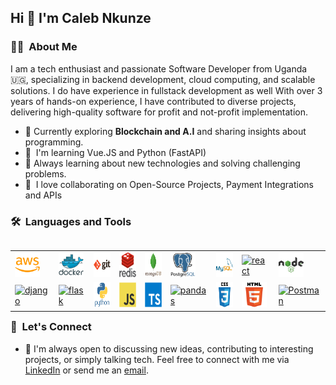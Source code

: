 Hi 👋 I'm Caleb Nkunze
---

### 👨‍💻 &nbsp;About Me

I am a tech enthusiast and passionate Software Developer from Uganda 🇺🇬, specializing in backend development, cloud computing, and scalable solutions. I do have experience in fullstack development as well With over 3 years of hands-on experience, I have contributed to diverse projects, delivering high-quality software for profit and not-profit implementation.

* 🌱 Currently exploring **Blockchain and A.I** and sharing insights about programming.
* 🧠  I'm learning Vue.JS and Python (FastAPI)
* 🚀 Always learning about new technologies and solving challenging problems.
* 🤝  I love collaborating on Open-Source Projects, Payment Integrations and APIs

### 🛠 &nbsp;Languages and Tools
  <table align="left">
    <tr>
      <td>
        <a href="https://aws.amazon.com" target="_blank" rel="noreferrer">
          <img src="https://github.com/devicons/devicon/blob/master/icons/amazonwebservices/amazonwebservices-plain-wordmark.svg" title="AWS" alt="AWS" width="40" height="40"/>
        </a>
      </td>
      <td>
        <a href="https://www.docker.com/" target="_blank" rel="noreferrer">
          <img src="https://raw.githubusercontent.com/devicons/devicon/master/icons/docker/docker-original-wordmark.svg" alt="docker" width="40" height="40"/>
        </a>
      </td>
      <td>
        <a href="https://git-scm.com/" target="_blank" rel="noreferrer">
          <img src="https://github.com/devicons/devicon/blob/master/icons/git/git-original-wordmark.svg" title="Git" alt="Git" width="40" height="40"/>
        </a>
      </td>
      <td>
        <a href="https://redis.io" target="_blank" rel="noreferrer">
          <img src="https://raw.githubusercontent.com/devicons/devicon/master/icons/redis/redis-original-wordmark.svg" alt="redis" width="40" height="40"/>
        </a>
      </td>
      <td>
        <a href="https://www.mongodb.com/" target="_blank" rel="noreferrer">
          <img src="https://raw.githubusercontent.com/devicons/devicon/master/icons/mongodb/mongodb-original-wordmark.svg" alt="mongodb" width="40" height="40"/>
        </a>
      </td>
      <td>
        <a href="https://www.postgresql.org" target="_blank" rel="noreferrer">
          <img src="https://raw.githubusercontent.com/devicons/devicon/master/icons/postgresql/postgresql-original-wordmark.svg" alt="postgresql" width="40" height="40"/>
        </a>
      </td>
      <td>
        <a href="https://www.mysql.com/" target="_blank" rel="noreferrer">
          <img src="https://raw.githubusercontent.com/devicons/devicon/master/icons/mysql/mysql-original-wordmark.svg" alt="mysql" width="40" height="40"/>
        </a>
      </td>
      <td>
        <a href="https://vuejs.org/" target="_blank" rel="noreferrer">
          <img src="https://raw.githubusercontent.com/danielcranney/readme-generator/main/public/icons/skills/vuejs-colored.svg" alt="react" width="40" height="40"/>
        </a>
      </td>
      <td>
        <a href="https://nodejs.org" target="_blank" rel="noreferrer">
          <img src="https://raw.githubusercontent.com/devicons/devicon/master/icons/nodejs/nodejs-original-wordmark.svg" alt="nodejs" width="40" height="40"/>
        </a>
      </td>
    </tr>
    <tr>
      <td>
        <a href="https://www.djangoproject.com/" target="_blank" rel="noreferrer">
          <img src="https://cdn.worldvectorlogo.com/logos/django.svg" alt="django" width="40" height="40"/>
        </a>
      </td>
      <td>
        <a href="https://flask.palletsprojects.com/" target="_blank" rel="noreferrer">
          <img src="https://raw.githubusercontent.com/danielcranney/readme-generator/main/public/icons/skills/flask.svg" alt="flask" width="40" height="40"/>
        </a>
      </td>
      <td>
        <a href="https://www.python.org" target="_blank" rel="noreferrer">
          <img src="https://github.com/devicons/devicon/blob/master/icons/python/python-original-wordmark.svg" title="Python" alt="Python" width="40" height="40"/>
        </a>
      </td>
      <td>
        <a href="https://developer.mozilla.org/en-US/docs/Web/JavaScript" target="_blank" rel="noreferrer">
          <img src="https://raw.githubusercontent.com/devicons/devicon/master/icons/javascript/javascript-original.svg" alt="javascript" width="40" height="40"/>
        </a>
      </td>
      <td>
        <a href="https://www.typescriptlang.org/" target="_blank" rel="noreferrer">
          <img src="https://raw.githubusercontent.com/devicons/devicon/master/icons/typescript/typescript-original.svg" alt="typescript" width="40" height="40"/>
        </a>
      </td>
      <td>
        <a href="https://laravel.com/" target="_blank" rel="noreferrer">
          <img src="https://raw.githubusercontent.com/danielcranney/readme-generator/main/public/icons/skills/laravel-colored.svg" alt="pandas" width="40" height="40"/>
        </a>
      </td>
      <td>
        <a href="https://www.w3schools.com/css/" target="_blank" rel="noreferrer">
          <img src="https://raw.githubusercontent.com/devicons/devicon/master/icons/css3/css3-original-wordmark.svg" alt="css3" width="40" height="40"/>
        </a>
      </td>
      <td>
        <a href="https://www.w3.org/html/" target="_blank" rel="noreferrer">
          <img src="https://raw.githubusercontent.com/devicons/devicon/master/icons/html5/html5-original-wordmark.svg" alt="html5" width="40" height="40"/>
        </a>
      </td>
      <td>
        <a href="https://www.postman.com/" target="_blank" rel="noreferrer">
          <img src="https://www.vectorlogo.zone/logos/getpostman/getpostman-icon.svg" title="Postman" alt="Postman" width="40" height="40"/>
        </a>
      </td>
    </tr>
  </table>
<br/><br/><br/><br/><br/><br/>


### 🤝 &nbsp;Let's Connect

- 💬 I'm always open to discussing new ideas, contributing to interesting projects, or simply talking tech. Feel free to connect with me via [LinkedIn](https://www.linkedin.com/in/nkunzecaleb) or send me an [email](mailto:nkunzecaleb@gmail.com).
